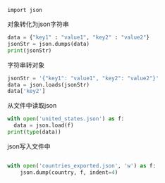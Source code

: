 ```
import json
```

对象转化为json字符串
```python
data = {"key1" : "value1", "key2" : "value2"}
jsonStr = json.dumps(data)
print(jsonStr)
```

字符串转对象
```python
jsonStr = '{"key1": "value1", "key2": "value2"}'
data = json.loads(jsonStr)
data['key2']
```

从文件中读取json
```python
with open('united_states.json') as f:
  data = json.load(f)
print(type(data))
```

json写入文件中
```python

with open('countries_exported.json', 'w') as f:
	json.dump(country, f, indent=4)
```